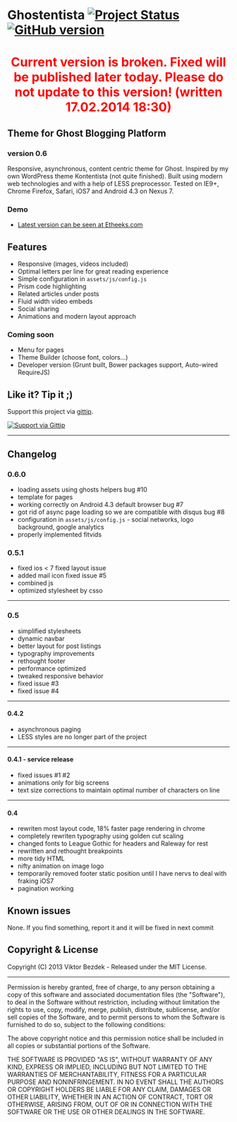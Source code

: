 # Ghostentista [![Project Status](http://stillmaintained.com/viktorbezdek/ghostentista.png)](http://stillmaintained.com/viktorbezdek/ghostentista) [![GitHub version](https://badge.fury.io/gh/viktorbezdek%2Fghostentista.png)](http://badge.fury.io/gh/viktorbezdek%2Fghostentista)

# <div style='color: red; text-align: center;'>Current version is broken. Fixed will be published later today. Please do not update to this version! (written 17.02.2014 18:30)</div>

## Theme for Ghost Blogging Platform

### version 0.6

Responsive, asynchronous, content centric theme for Ghost. Inspired by my own WordPress theme Kontentista (not quite finished). Built using modern web technologies and with a help of LESS preprocessor. Tested on IE9+, Chrome Firefox, Safari, iOS7 and Android 4.3 on Nexus 7.

### Demo
- [Latest version can be seen at Etheeks.com](http://www.etheeks.com)

## Features
- Responsive (images, videos included)
- Optimal letters per line for great reading experience
- Simple configuration in `assets/js/config.js`
- Prism code highlighting
- Related articles under posts
- Fluid width video embeds
- Social sharing
- Animations and modern layout approach

### Coming soon
- Menu for pages
- Theme Builder (choose font, colors...)
- Developer version (Grunt built, Bower packages support, Auto-wired RequireJS)

## Like it? Tip it ;)

Support this project via [gittip](https://www.gittip.com/viktorbezdek/).

[![Support via Gittip](https://rawgithub.com/twolfson/gittip-badge/0.1.0/dist/gittip.png)](https://www.gittip.com/viktorbezdek/)

___

## Changelog

### 0.6.0
- loading assets using ghosts helpers bug #10
- template for pages
- working correctly on Android 4.3 default browser bug #7
- got rid of async page loading so we are compatible with disqus bug #8
- configuration in `assets/js/config.js` - social networks, logo background, google analytics
- properly implemented fitvids

### 0.5.1
- fixed ios < 7 fixed layout issue
- added mail icon fixed issue #5
- combined js
- optimized stylesheet by csso

____
### 0.5
- simplified stylesheets
- dynamic navbar
- better layout for post listings
- typography improvements
- rethought footer
- performance optimized
- tweaked responsive behavior
- fixed issue #3
- fixed issue #4

_____
#### 0.4.2
- asynchronous paging
- LESS styles are no longer part of the project
   
______
#### 0.4.1 - service release
- fixed issues #1 #2
- animations only for big screens
- text size corrections to maintain optimal number of characters on line
   
_____
#### 0.4
- rewriten most layout code, 18% faster page rendering in chrome
- completely rewriten typography using golden cut scaling
- changed fonts to League Gothic for headers and Raleway for rest
- rewritten and rethought breakpoints
- more tidy HTML
- nifty animation on image logo
- temporarily removed footer static position until I have nervs to deal with fraking iOS7
- pagination working
   
## Known issues
None. If you find something, report it and it will be fixed in next commit

## Copyright & License

Copyright (C) 2013 Viktor Bezdek - Released under the MIT License.    
___
Permission is hereby granted, free of charge, to any person obtaining a copy of this software and associated documentation files (the "Software"), to deal in the Software without restriction, including without limitation the rights to use, copy, modify, merge, publish, distribute, sublicense, and/or sell copies of the Software, and to permit persons to whom the Software is furnished to do so, subject to the following conditions:

The above copyright notice and this permission notice shall be included in all copies or substantial portions of the Software.

THE SOFTWARE IS PROVIDED "AS IS", WITHOUT WARRANTY OF ANY KIND, EXPRESS OR IMPLIED, INCLUDING BUT NOT LIMITED TO THE WARRANTIES OF MERCHANTABILITY, FITNESS FOR A PARTICULAR PURPOSE AND
NONINFRINGEMENT. IN NO EVENT SHALL THE AUTHORS OR COPYRIGHT HOLDERS BE LIABLE FOR ANY CLAIM, DAMAGES OR OTHER LIABILITY, WHETHER IN AN ACTION OF CONTRACT, TORT OR OTHERWISE, ARISING FROM, OUT OF OR IN CONNECTION WITH THE SOFTWARE OR THE USE OR OTHER DEALINGS IN THE SOFTWARE.
